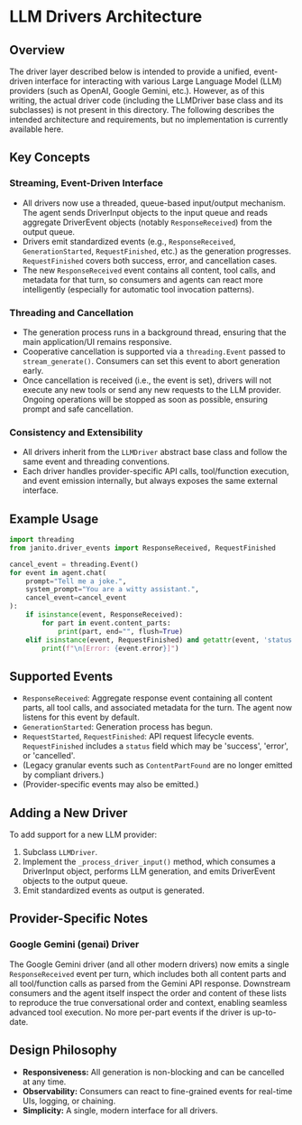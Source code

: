 # LLM Drivers Architecture

## Overview

The driver layer described below is intended to provide a unified, event-driven interface for interacting with various Large Language Model (LLM) providers (such as OpenAI, Google Gemini, etc.). However, as of this writing, the actual driver code (including the LLMDriver base class and its subclasses) is not present in this directory. The following describes the intended architecture and requirements, but no implementation is currently available here.

## Key Concepts

### Streaming, Event-Driven Interface

- All drivers now use a threaded, queue-based input/output mechanism. The agent sends DriverInput objects to the input queue and reads aggregate DriverEvent objects (notably `ResponseReceived`) from the output queue.
- Drivers emit standardized events (e.g., `ResponseReceived`, `GenerationStarted`, `RequestFinished`, etc.) as the generation progresses. `RequestFinished` covers both success, error, and cancellation cases.
- The new `ResponseReceived` event contains all content, tool calls, and metadata for that turn, so consumers and agents can react more intelligently (especially for automatic tool invocation patterns).

### Threading and Cancellation

- The generation process runs in a background thread, ensuring that the main application/UI remains responsive.
- Cooperative cancellation is supported via a `threading.Event` passed to `stream_generate()`. Consumers can set this event to abort generation early.
- Once cancellation is received (i.e., the event is set), drivers will not execute any new tools or send any new requests to the LLM provider. Ongoing operations will be stopped as soon as possible, ensuring prompt and safe cancellation.

### Consistency and Extensibility

- All drivers inherit from the `LLMDriver` abstract base class and follow the same event and threading conventions.
- Each driver handles provider-specific API calls, tool/function execution, and event emission internally, but always exposes the same external interface.

## Example Usage

```python
import threading
from janito.driver_events import ResponseReceived, RequestFinished

cancel_event = threading.Event()
for event in agent.chat(
    prompt="Tell me a joke.",
    system_prompt="You are a witty assistant.",
    cancel_event=cancel_event
):
    if isinstance(event, ResponseReceived):
        for part in event.content_parts:
            print(part, end="", flush=True)
    elif isinstance(event, RequestFinished) and getattr(event, 'status', None) == 'error':
        print(f"\n[Error: {event.error}]")
```

## Supported Events

- `ResponseReceived`: Aggregate response event containing all content parts, all tool calls, and associated metadata for the turn. The agent now listens for this event by default.
- `GenerationStarted`: Generation process has begun.
- `RequestStarted`, `RequestFinished`: API request lifecycle events. `RequestFinished` includes a `status` field which may be 'success', 'error', or 'cancelled'.
- (Legacy granular events such as `ContentPartFound` are no longer emitted by compliant drivers.)
- (Provider-specific events may also be emitted.)

## Adding a New Driver

To add support for a new LLM provider:

1. Subclass `LLMDriver`.
2. Implement the `_process_driver_input()` method, which consumes a DriverInput object, performs LLM generation, and emits DriverEvent objects to the output queue.
3. Emit standardized events as output is generated.

## Provider-Specific Notes

### Google Gemini (genai) Driver

The Google Gemini driver (and all other modern drivers) now emits a single `ResponseReceived` event per turn, which includes both all content parts and all tool/function calls as parsed from the Gemini API response. Downstream consumers and the agent itself inspect the order and content of these lists to reproduce the true conversational order and context, enabling seamless advanced tool execution. No more per-part events if the driver is up-to-date.

## Design Philosophy

- **Responsiveness:** All generation is non-blocking and can be cancelled at any time.
- **Observability:** Consumers can react to fine-grained events for real-time UIs, logging, or chaining.
- **Simplicity:** A single, modern interface for all drivers.
